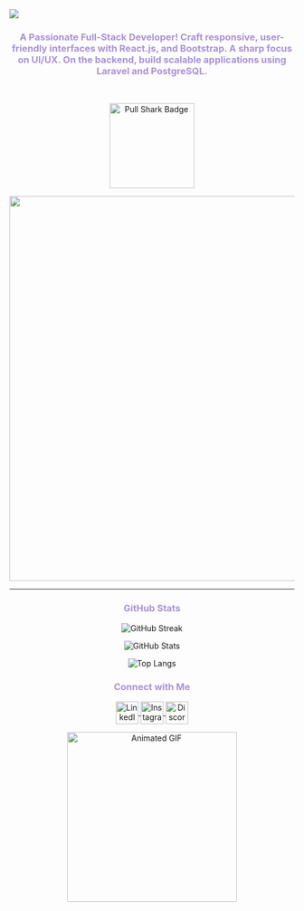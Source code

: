 <body>
<img src= "https://github.com/user-attachments/assets/03419c46-1a3b-4424-bdad-fe9333ef8824"/>
<h3 align="center" style="color: #A891D6;font-family:"Arial">A Passionate Full-Stack Developer! Craft responsive, user-friendly interfaces with React.js, and Bootstrap. A sharp focus on UI/UX. On the backend, build scalable applications using Laravel and PostgreSQL.</h3>
<br>
<p align="center">
  <img src="https://img.shields.io/badge/Pull%20Shark-5C3A5E.svg?style=for-the-badge&logo=github&logoColor=white" alt="Pull Shark Badge" width="150px" />
</p>

<div align="center" style="display: flex; flex-wrap: wrap; justify-content: flex-start; gap: 20px;">
  <img src="https://github.com/user-attachments/assets/c196b282-d759-4aad-991e-e488ff6ddf9c" height="680px"/>
</div>

---

<h3 align="center" style="color: #A891D6;">GitHub Stats</h3>

<p align="center">
 <img src="https://github-readme-streak-stats.herokuapp.com/?user=nemahbilal01&theme=default&hide_border=false&background=FFFFFF&ring=5C3A5E&fire=5C3A5E&stroke=5C3A5E&currStreakLabel=FFB2C8" alt="GitHub Streak" />
</p>

<p align="center">
  <img src="https://github-readme-stats.vercel.app/api?username=nemahbilal01&show_icons=true&theme=default&hide_border=false&background=FFFFFF&icon_color=5C3A5E&title_color=5C3A5E&text_color=FFB2C8" alt="GitHub Stats" />
</p>
<p align="center">
<img src="https://github-readme-stats.vercel.app/api/top-langs?username=nemahbilal01&layout=compact&theme=default&hide_border=false&background=FFFFFF&title_color=5C3A5E&text_color=5C3A5E&border_color=5C3A5E" alt="Top Langs" />
</p>


<h3 align="center" style="color: #A891D6;">Connect with Me</h3>
<p align="center">
  <a href="https://www.linkedin.com/in/nameh-bilal/" target="blank">
    <img align="center" src="https://github.com/user-attachments/assets/2b76f0bd-9997-40df-9f03-1d3669bb72be" alt="LinkedIn" height="40" width="40" />
  </a>
  <a href="https://instagram.com/nana_bilall" target="blank">
    <img align="center" src="https://github.com/user-attachments/assets/e81d9231-d76d-476a-9203-896c10b9a1d7" alt="Instagram" height="40" width="40" />
  </a>
  <a href="https://discord.gg/nana8404" target="blank">
    <img align="center" src="https://github.com/user-attachments/assets/212d3450-954e-4a03-acbb-389d0f488ae8" alt="Discord" height="40" width="40" />
  </a>
 <br>
</p>
<p align="center">
  <img class="animated-gif" src="https://media.giphy.com/media/v1.Y2lkPTc5MGI3NjExb2FlZmRlcDJhNzdkaDF5czhhczl4bjZ2Mm1peG8wZnRvZ2s3dzYzdyZlcD12MV9naWZzX3NlYXJjaCZjdD1n/QDjpIL6oNCVZ4qzGs7/giphy.gif" alt="Animated GIF" width="300" height="300"/>
</p>
</body>
